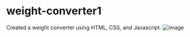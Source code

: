 # weight-converter1
Created a weight converter using HTML, CSS, and Javascript.
![image](https://user-images.githubusercontent.com/95552151/152662345-de9903df-327c-483f-81d5-69ba2b8000d6.png)
